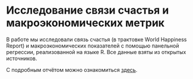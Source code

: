 # Исследование связи счастья и макроэкономических метрик

В работе мы исследовали связь счастья (в трактовке World Happiness Report) и макроэкономических показателей с помощью панельной регрессии,
реализованной на языке R. Все данные взяты из открытых источников.

С подробным отчётом можно ознакомиться 
[здесь](https://github.com/VsevolodZaostrovsky/EconometricsProject/blob/main/report/report.pdf).
